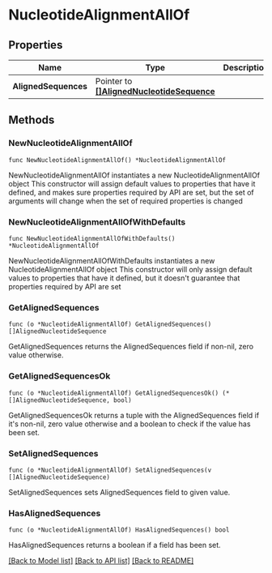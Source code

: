 # NucleotideAlignmentAllOf

## Properties

Name | Type | Description | Notes
------------ | ------------- | ------------- | -------------
**AlignedSequences** | Pointer to [**[]AlignedNucleotideSequence**](AlignedNucleotideSequence.md) |  | [optional] 

## Methods

### NewNucleotideAlignmentAllOf

`func NewNucleotideAlignmentAllOf() *NucleotideAlignmentAllOf`

NewNucleotideAlignmentAllOf instantiates a new NucleotideAlignmentAllOf object
This constructor will assign default values to properties that have it defined,
and makes sure properties required by API are set, but the set of arguments
will change when the set of required properties is changed

### NewNucleotideAlignmentAllOfWithDefaults

`func NewNucleotideAlignmentAllOfWithDefaults() *NucleotideAlignmentAllOf`

NewNucleotideAlignmentAllOfWithDefaults instantiates a new NucleotideAlignmentAllOf object
This constructor will only assign default values to properties that have it defined,
but it doesn't guarantee that properties required by API are set

### GetAlignedSequences

`func (o *NucleotideAlignmentAllOf) GetAlignedSequences() []AlignedNucleotideSequence`

GetAlignedSequences returns the AlignedSequences field if non-nil, zero value otherwise.

### GetAlignedSequencesOk

`func (o *NucleotideAlignmentAllOf) GetAlignedSequencesOk() (*[]AlignedNucleotideSequence, bool)`

GetAlignedSequencesOk returns a tuple with the AlignedSequences field if it's non-nil, zero value otherwise
and a boolean to check if the value has been set.

### SetAlignedSequences

`func (o *NucleotideAlignmentAllOf) SetAlignedSequences(v []AlignedNucleotideSequence)`

SetAlignedSequences sets AlignedSequences field to given value.

### HasAlignedSequences

`func (o *NucleotideAlignmentAllOf) HasAlignedSequences() bool`

HasAlignedSequences returns a boolean if a field has been set.


[[Back to Model list]](../README.md#documentation-for-models) [[Back to API list]](../README.md#documentation-for-api-endpoints) [[Back to README]](../README.md)


